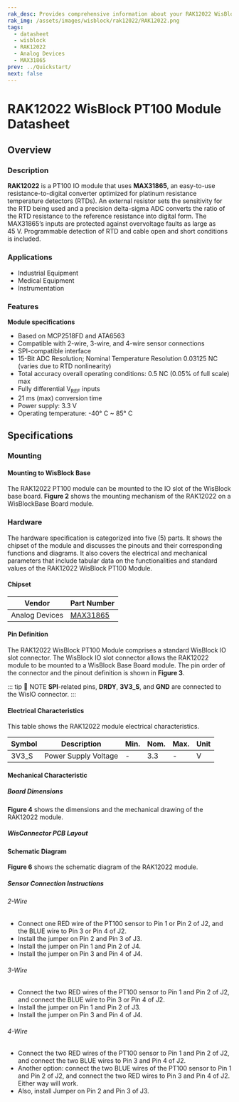 ```yaml
---
rak_desc: Provides comprehensive information about your RAK12022 WisBlock PT100 Module to help you use it. This information includes technical specifications, characteristics, and requirements, and it also discusses the device components.
rak_img: /assets/images/wisblock/rak12022/RAK12022.png
tags:
  - datasheet
  - wisblock
  - RAK12022
  - Analog Devices
  - MAX31865
prev: ../Quickstart/
next: false
---
```


# RAK12022 WisBlock PT100 Module Datasheet

## Overview


<rk-img
  src="/assets/images/wisblock/rak12022/datasheet/rak12022-front-back.png"
  width="70%"
  caption="RAK12022 WisBlock PT100 Module"
/>

### Description

**RAK12022** is a PT100 IO module that uses **MAX31865**, an easy-to-use resistance-to-digital converter optimized for platinum resistance temperature detectors (RTDs). An external resistor sets the sensitivity for the RTD being used and a precision delta-sigma ADC converts the ratio of the RTD resistance to the reference resistance into digital form. The MAX31865’s inputs are protected against overvoltage faults as large as 45&nbsp;V. Programmable detection of RTD and cable open and short conditions is included.

### Applications

 - Industrial Equipment
 - Medical Equipment
 - Instrumentation

### Features

**Module specifications**
- Based on MCP2518FD and ATA6563
- Compatible with 2-wire, 3-wire, and 4-wire sensor connections
- SPI-compatible interface
- 15-Bit ADC Resolution; Nominal Temperature Resolution 0.03125&nbsp;NC (varies due to RTD nonlinearity)
- Total accuracy overall operating conditions: 0.5&nbsp;NC (0.05% of full scale) max
- Fully differential V<sub>REF</sub> inputs
- 21&nbsp;ms (max) conversion time
- Power supply: 3.3&nbsp;V
- Operating temperature: -40°&nbsp;C ~ 85°&nbsp;C

## Specifications

### Mounting

#### Mounting to WisBlock Base

The RAK12022 PT100 module can be mounted to the IO slot of the WisBlock base board. **Figure 2** shows the mounting mechanism of the RAK12022 on a WisBlockBase Board module.

<rk-img
  src="/assets/images/wisblock/rak12022/datasheet/RAK12022_mount_to_wisbase.png"
  width="50%"
  caption="RAK12022 WisBlock PT100 Module Mounting"
/>

### Hardware

The hardware specification is categorized into five (5) parts. It shows the chipset of the module and discusses the pinouts and their corresponding functions and diagrams. It also covers the electrical and mechanical parameters that include tabular data on the functionalities and standard values of the RAK12022 WisBlock PT100 Module.


#### Chipset

| Vendor           | Part Number                                                           |
| ---------------- | --------------------------------------------------------------------- |
| Analog Devices | [MAX31865](https://datasheets.maximintegrated.com/en/ds/MAX31865.pdf) |

#### Pin Definition

The RAK12022 WisBlock PT100 Module comprises a standard WisBlock IO slot connector. The WisBlock IO slot connector allows the RAK12022 module to be mounted to a WisBlock Base Board module. The pin order of the connector and the pinout definition is shown in **Figure 3**.

::: tip 📝 NOTE
**SPI**-related pins, **DRDY**, **3V3_S**, and **GND** are connected to the WisIO connector.
:::

<rk-img
  src="/assets/images/wisblock/rak12022/datasheet/RAK12022_pinout.png"
  width="70%"
  caption="RAK12022 WisBlock PT100 Module Pinout"
/>

#### Electrical Characteristics

This table shows the RAK12022 module electrical characteristics.

| Symbol | Description          | Min. | Nom. | Max. | Unit |
| ------ | -------------------- | ---- | ---- | ---- | ---- |
| 3V3_S  | Power Supply Voltage | -    | 3.3  | -    | V    |

#### Mechanical Characteristic

##### Board Dimensions

**Figure 4** shows the dimensions and the mechanical drawing of the RAK12022 module.

<rk-img
  src="/assets/images/wisblock/rak12022/datasheet/RAK12022_mechanic_drawing.png"
  width="80%"
  caption="RAK12022 WisBlock PT100 Module Mechanical Drawing"
/>

##### WisConnector PCB Layout

<rk-img
  src="/assets/images/wisblock/rak12022/datasheet/MxxS1003K6M.png"
  width="100%"
  caption="WisConnector PCB footprint and recommendations"
/>

#### Schematic Diagram

**Figure 6** shows the schematic diagram of the RAK12022 module.

<rk-img
  src="/assets/images/wisblock/rak12022/datasheet/RAK12022_schematic.png"
  width="100%"
  caption="RAK12022 WisBlock PT100 Module Schematic"
/>

##### Sensor Connection Instructions

###### 2-Wire

- Connect one RED wire of the PT100 sensor to Pin 1 or Pin 2 of J2, and the BLUE wire to Pin 3 or Pin 4 of J2.
- Install the jumper on Pin 2 and Pin 3 of J3.
- Install the jumper on Pin 1 and Pin 2 of J4.
- Install the jumper on Pin 3 and Pin 4 of J4.

<rk-img
  src="/assets/images/wisblock/rak12022/datasheet/RAK12022_2wire_A.png"
  width="70%"
  caption="RAK12022 WisBlock PT100 Module 2-Wire Connection"
/>

###### 3-Wire

- Connect the two RED wires of the PT100 sensor to Pin 1 and Pin 2 of J2, and connect the BLUE wire to Pin 3 or Pin 4 of J2.
- Install the jumper on Pin 1 and Pin 2 of J3.
- Install the jumper on Pin 3 and Pin 4 of J4.

<rk-img
  src="/assets/images/wisblock/rak12022/datasheet/RAK12022_3wire_A.png"
  width="70%"
  caption="RAK12022 WisBlock PT100 Module 3-Wire Connection"
/>

###### 4-Wire

- Connect the two RED wires of the PT100 sensor to Pin 1 and Pin 2 of J2, and connect the two BLUE wires to Pin 3 and Pin 4 of J2.
- Another option: connect the two BLUE wires of the PT100 sensor to Pin 1 and Pin 2 of J2, and connect the two RED wires to Pin 3 and Pin 4 of J2. Either way will work.
- Also, install Jumper on Pin 2 and Pin 3 of J3.

<rk-img
  src="/assets/images/wisblock/rak12022/datasheet/RAK12022_4wire_A.png"
  width="70%"
  caption="RAK12022 WisBlock PT100 Module 4-Wire Connection"
/>
